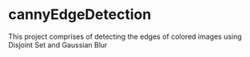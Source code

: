 # cannyEdgeDetection

This project comprises of detecting the edges of colored images using Disjoint Set and Gaussian Blur
